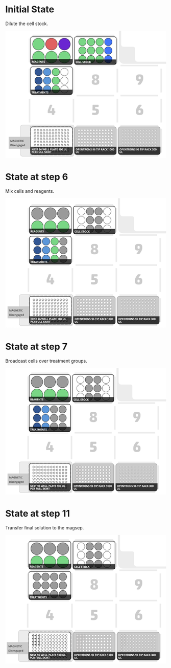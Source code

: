 # Initial State
Dilute the cell stock. 

![](step0.png)


# State at step 6
Mix cells and reagents. 

![](step6.png)


# State at step 7
Broadcast cells over treatment groups. 

![](step7.png)


# State at step 11
Transfer final solution to the magsep. 

![](step11.png)


